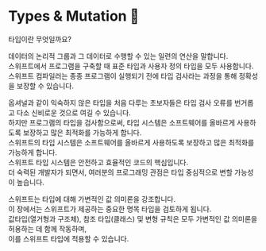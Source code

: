 # Types & Mutation 🤿

타입이란 무엇일까요?<br>

데이터의 논리적 그룹과 그 데이터로 수행할 수 있는 일련의 연산을 말합니다.<br>
스위프트에서 프로그램을 구축할 때 표준 타입과 사용자 정의 타입을 모두 사용합니다.<br>
스위프트 컴파일러는 종종 프로그램이 실행되기 전에 타입 검사라는 과정을 통해 정확성을 보장할 수 있습니다.<br>

옵셔널과 같이 익숙하지 않은 타입을 처음 다루는 초보자들은 타입 검사 오류를 번거롭고 다소 신비로운 것으로 여길 수 있습니다.<br>
하지만 프로그램의 타입을 검사함으로써, 타입 시스템은 소프트웨어를 올바르게 사용하도록 보장하고 많은 최적화를 가능하게 합니다.<br>
스위프트의 타입 시스템은 소프트웨어를 올바르게 사용하도록 보장하고 많은 최적화를 가능하게 합니다.<br>
스위프트 타입 시스템은 안전하고 효율적인 코드의 핵심입니다.<br>
더 숙력된 개발자가 되면서, 여러분의 프로그래밍 관점은 타입 중심적으로 변할 가능성이 높습니다.<br>

스위프트는 타입에 대해 가변적인 값 의미론을 강조합니다.<br>
이 장에서는 스위프트가 제공하는 중요한 명목 타입을 검토하게 됩니다.<br>
값타입(열거형과 구조체), 참조 타입(클래스) 및 변형 규칙은 모두 가변적인 값 의미론을 허용하는 데 함께 작동하며,<br>
이를 스위프트 타입에 적용할 수 있습니다.<br>
